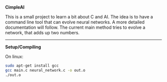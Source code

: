 **CimpleAI**

This is a small project to learn a bit about C and AI. The idea is to have a command line tool that can evolve neural networks. A more detailed documentation will follow. The current main method tries to evolve a network, that adds up two numbers.

---

**Setup/Compiling**

On linux:
```bash
sudo apt-get install gcc
gcc main.c neural_network.c -o out.o
./out.o
```
